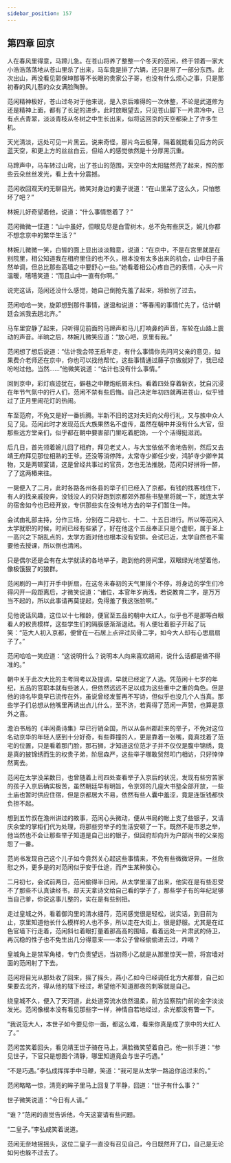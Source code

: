 ```yaml
---
sidebar_position: 157
---
```


## 第四章 **回京**

人在春风里得意，马蹄儿急。在苍山将养了整整一个冬天的范闲，终于领着一家大小浩浩荡荡地从苍山里杀了出来，马车竟是排了六辆，还只是带了一部分东西。此次出山，再没看见郭保坤那等不长眼的贵家公子哥，也没有什么烦心之事，只是那初春的风儿惹的众女满脸陶醉。

范闲精神极好，苍山过冬对于他来说，是入京后难得的一次休整，不论是武道修为还是精神上面，都有了长足的进步。此时放眼望去，只见苍山脚下一片肃冷中，已有点点青翠，淡淡青枝从冬树之中生长出来，似将这回京的天空都染上了许多生机。

天光清淡，远处可见一片黑云。说来奇怪，那片乌云极薄，隔着就能看见后方的灰蓝天空，和更上方的丝丝白云，但给人的感觉依然是十分厚黑沉重。

马蹄声中，马车转过山弯，出了苍山的范围，天空中的太阳猛然亮了起来，照的那些云朵丝丝发光，看上去十分震撼。

范闲收回观天的无聊目光，微笑对身边的妻子说道：“在山里呆了这么久，只怕憋坏了吧？”

林婉儿好奇望着他，说道：“什么事情憋着了？”

范闲微微一怔道：“山中虽好，但眼见尽是白雪树木，总不免有些厌乏，婉儿你都不想念京中的繁华生活？”

林婉儿微微一笑，白皙的面上显出淡淡黯意，说道：“在京中，不是在宫里就是在别院里，相公知道我在相府里住的也不久，根本没有太多出来的机会，山中日子虽然单调，但总比那些高墙之中要舒心一些。”她看着相公心疼自己的表情，心头一片温暖，嘻嘻笑道：“而且山中一直有你啊。”

说完这话，范闲还没什么感觉，她自己倒抢先羞了起来，将脸别了过去。

范闲哈哈一笑，旋即想到那件事情，遂温和说道：“等春闱的事情忙先了，估计朝廷会派我去趟北齐。”

马车里安静了起来，只听得见前面的马蹄声和马儿打响鼻的声音，车轮在山路上震动的声音。半晌之后，林婉儿微笑应道：“放心吧，京里有我。”

范闲想了想后说道：“估计我会带王启年走，有什么事情你先问问父亲的意见，如果费介老师还在京中，你也可以找他帮忙，这些事情通过藤子京做就好了，我已经吩咐过他。当然……”他微笑说道：“估计也没有什么事情。”

回到京中，彩灯痕迹犹在，僻巷之中鞭炮纸屑未扫。看着四处穿着新衣，犹自沉浸在年节气氛中的行人们，范闲不禁有些后悔。自己决定年初四就再进苍山，似乎错过了正月里闹花灯的热闹。

车至范府，不免又是好一番折腾。半新不旧的这对夫妇向父母行礼，又与族中众人见了见。范闲此时才发现范氏大族果然名不虚传，虽然在朝中并没有什么大官，但那些远方堂亲们，似乎都在朝中要害部门里吃着肥饷，一个个活得挺滋润。

后几日，首先领着婉儿回了相府，拜见老丈人，与大宝依依不舍地告别，然后又去靖王府拜见那位相熟的王爷。还没等消停阵，太常寺少卿任少安，鸿胪寺少卿辛其物，又是两顿宴请，这是曾经共事过的官员，怎也无法推脱，范闲只好拼将一醉，了了这两樁来往。

一晃便入了二月，此时各路各州各县的举子们已经入了京都，有钱的找客栈住下，有人的找亲戚投奔，没钱没人的只好跑到京都郊外那些书塾里将就一下，就连太学的宿舍如今也已经开放，专供那些实在没有地方去的举子们暂住一阵。

会试由礼部主持，分作三场，分别在二月初七、十二、十五日进行。所以等范闲入太学就职的时候，时间已经有些紧了，好在他这个五品奉正只是个虚职，属于圣上一高兴之下胡乱点的，太学方面对他也根本没有安排。会试已近，太学自然也不需要他去授课，所以倒也清闲。

只是偶尔还是会有在太学就读的各地举子，跑到他的房间里，双眼绿光地望着他，像极饿狠了的狼群。

范闲刷的一声打开手中折扇，在这冬末春初的天气里摇个不停，将身边的学生们冷得闪开一段距离后，才微笑说道：“诸位，本官年岁尚浅，若说教育二字，是万万当不起的，所以此事请再莫提起，免得羞了我这张脸啊。”

见他说话风趣，这位以十七稚龄，便官至五品的朝中大红人，似乎也不是那等白眼看人的权贵模样，这些学生们的隔膜感渐渐退祛。有人便壮着胆子开起了玩笑：“范大人初入京都，便曾在一石居上点评过风骨二字，如今大人却有心思扇扇子了。”

范闲哈哈一笑应道：“这说明什么？说明本人向来喜欢胡闹，说什么话都是做不得准的。”

朝中关于此次大比的主考同考以及提调，早就已经定了人选。凭范闲十七岁的年纪，五品的官职本就有些骇人，但依然远远不足以成为这些重中之重的角色。但是他的诗名毕竟早已流传在外，虽说曾经发誓再不写诗，但似乎也没几个人当真。那些学子们总想从他嘴里再诱出点儿什么，至不济，若真得了范闲一声赞，也算是意外之喜。

澹泊书局的《半闲斋诗集》早已行销全国，所以从各州郡赶来的举子，不免对这位名动京华的年轻人感到十分好奇，有些莽撞的人，更是靠着一张嘴，竟真找着了范宅的位置，只是看着那门脸，那石狮，才知道这位范才子并不仅仅是腹中锦绣，竟是真的披锦绣而生的权贵子弟，阶层森严，这些举子哪敢贸然叩门相访，只好悻悻然离去。

范闲在太学没呆数日，也曾随着上司四处查看举子入京后的状况，发现有些穷苦家的孩子入京后确实极苦，虽然朝廷早有明旨，令京郊的几座大书塾全部开放，一些土庙也暂时供应住宿，但是京都居大不易，依然有些人囊中羞涩，竟是连饭钱都快负担不起。

想到五竹叔在澹州讲过的故事，范闲心头微动，便从书局的帐上支了些银子，又请庆余堂的掌柜们代为处理，将那些穷举子的生活安顿了一下。既然不是市恩之举，他当然也不会让那些举子知道是自己出的银子，但回府却向升为户部尚书的父亲抱怨了一番。

范尚书发现自己这个儿子如今竟然关心起这些事情来，不免有些微微讶异。一丝欣慰之外，更多是的对范闲似乎安于仕途，而产生某种放心。

二月初七，会试前两日，范闲偷得半日闲，从太学里溜了出来，他实在是有些忍受不了那些不认真读经书，却天天拿诗文给自己看的学子了，那些学子有的年纪足够当自己爹，你说这事儿整的，实在是有些别扭。

走过皇城之外，看着御沟里的清水细荇，范闲感觉很是轻松，说实话，到目前为止，京里知道他长什么模样的人也不多，所以走在大街上，很是舒服。尤其是在红色官墙下行走着，范闲斜乜着眼打量着那高高的围墙，看着远处一片肃武的侍卫，再沉稳的性子也不免生出几分得意来——本公子曾经偷偷进去过，咋嘀？

皇城角上是禁军角楼，专门负责望远，当初燕小乙就是从那里惊天一箭，将宫墙对面的范闲射了下去。

范闲将目光从那处收了回来，摇了摇头，燕小乙如今已经调任北方大都督，自己如果要去北齐，得从他的辖下经过，希望他不知道那夜的刺客就是自己。

绕皇城不久，便入了天河道，此处道旁流水依然温柔，前方监察院门前的金字淡淡发光。范闲像根本没有看见那些字一样，神情自若地经过，余光都没有瞥一下。

“我说范大人，本世子如今要见你一面，都这么难，看来你真是成了京中的大红人了。”

范闲苦笑着回头，看见靖王世子骑在马上，满脸微笑望着自己。他一拱手道：“参见世子，下官只是想图个清静，哪里知道竟会与世子巧遇。”

“不是巧遇。”李弘成挥挥手中马鞭，笑道：“我可是从太学一路追你追过来的。”

范闲略略一惊，清亮的眸子里马上回复了平静，回道：“世子有什么事？”

世子微笑说道：“今日有人请。”

“谁？”范闲的直觉告诉他，今天这宴请有些问题。

“二皇子。”李弘成笑着说道。

范闲无奈地摇摇头，这位二皇子一直没有召见自己，今日既然开了口，自己是无论如何也躲不过去了。

